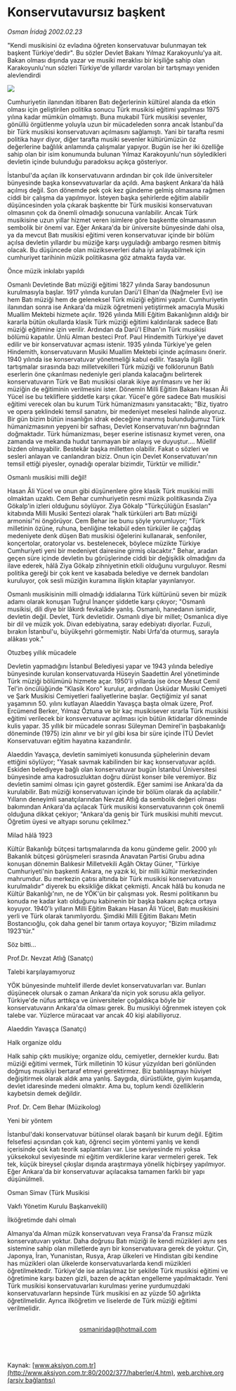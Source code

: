 # Konservutavursız başkent

*Osman İridağ 2002.02.23*

<div>
 <p class="spot">
  "Kendi musikisini öz evladına öğreten konservatuvar bulunmayan tek başkent Türkiye'dedir". Bu sözler Devlet Bakanı Yılmaz Karakoyunlu'ya ait. Bakan olması dışında yazar ve musiki meraklısı bir kişiliğe sahip olan Karakoyunlu'nun sözleri Türkiye'de yıllardır varolan bir tartışmayı yeniden alevlendirdi
 </p>
 <p class="metin">
 </p>
 <img border="0" src="/web/20020325035921im_/http://www.aksiyon.com.tr/2002/377/resimler/konser.jpg"/>
 <p class="metin">
  Cumhuriyetin ilanından itibaren Batı değerlerinin kültürel alanda da etkin olması için geliştirilen politika sonucu Türk musikisi eğitimi yapılması 1975 yılına kadar mümkün olmamıştı. Buna mukabil Türk musikisi sevenler, gönüllü örgütlenme yoluyla uzun bir mücadeleden sonra ancak İstanbul'da bir Türk musikisi konservatuvarı açılmasını sağlamıştı. Yani bir tarafta resmi politika hayır diyor, diğer tarafta musiki sevenler kültürümüzün öz değerlerine bağlılık anlamında çalışmalar yapıyor. Bugün ise her iki özelliğe sahip olan bir isim konumunda bulunan Yılmaz Karakoyunlu'nun söyledikleri devletin içinde bulunduğu paradoksu açıkça gösteriyor.
 </p>
 <p class="metin">
  İstanbul'da açılan ilk konservatuvarın ardından bir çok ilde üniversiteler bünyesinde başka konsevvatuvarlar da açıldı. Ama başkent Ankara'da hâlâ açılmış değil. Son dönemde pek çok kez gündeme gelmiş olmasına rağmen ciddi bir çalışma da yapılmıyor. İsteyen başka şehirlerde eğitim alabilir düşüncesinden yola çıkarak başkentte bir Türk musikisi konservatuvarı olmasının çok da önemli olmadığı sonucuna varılabilir. Ancak Türk musikisine uzun yıllar hizmet veren isimlere göre başkentte olmamasının sembolik bir önemi var. Eğer Ankara'da bir üniversite bünyesinde dahi olsa, ya da mevcut Batı musikisi eğitimi veren konservatuvar içinde bir bölüm açılsa devletin yıllardır bu müziğe karşı uyguladığı ambargo resmen bitmiş olacak. Bu düşüncede olan müzikseverleri daha iyi anlayabilmek için cumhuriyet tarihinin müzik politikasına göz atmakta fayda var.
 </p>
 <p class="metin">
  Önce müzik inkılabı yapıldı
 </p>
 <p class="metin">
  Osmanlı Devletinde Batı müziği eğitimi 1827 yılında Saray bandosunun kurulmasıyla başlar. 1917 yılında kurulan Darü'l Elhan'da (Nağmeler Evi) ise hem Batı müziği hem de geleneksel Türk müziği eğitimi yapılır. Cumhuriyetin ilanından sonra ise Ankara'da müzik öğretmeni yetiştirmek amacıyla Musiki Muallim Mektebi hizmete açılır. 1926 yılında Milli Eğitim Bakanlığının aldığı bir kararla bütün okullarda klasik Türk müziği eğitimi kaldırılarak sadece Batı müziği eğitimine izin verilir. Ardından da Darü'l Elhan'ın Türk musikisi bölümü kapatılır. Ünlü Alman besteci Prof. Paul Hindemith Türkiye'ye davet edilir ve bir konservatuvar açması istenir. 1935 yılında Türkiye'ye gelen Hindemith, konservatuvarın Musiki Muallim Mektebi içinde açılmasını önerir. 1940 yılında ise konservatuvar yönetmeliği kabul edilir. Yasayla ilgili tartışmalar sırasında bazı milletvekilleri Türk müziği ve folklorunun Batılı eserlerin öne çıkarılması nedeniyle geri planda kalacağını belirterek konservatuvarın Türk ve Batı musikisi olarak ikiye ayrılmasını ve her iki müziğin de eğitiminin verilmesini ister. Dönemin Milli Eğitim Bakanı Hasan Âli Yücel ise bu tekliflere şiddetle karşı çıkar. Yücel'e göre sadece Batı musikisi eğitimi verecek olan bu kurum Türk hümanizmasını yansıtacaktı; "Biz, tiyatro ve opera şeklindeki temsil sanatını, bir medeniyet meselesi halinde alıyoruz. Bir gün bizim bütün insanlığın idrak edeceğine inanmış bulunduğumuz Türk hümanizmasının yepyeni bir safhası, Devlet Konservatuvarı'nın bağrından doğmaktadır. Türk hümanizması, beşer eserine istisnasız kıymet veren, ona zamanda ve mekanda hudut tanımayan bir anlayış ve duyuştur.... Müellif bizden olmayabilir. Bestekâr başka milletten olabilir. Fakat o sözleri ve sesleri anlayan ve canlandıran biziz. Onun için Devlet Konservatuvarı'nın temsil ettiği piyesler, oynadığı operalar bizimdir, Türktür ve millidir."
 </p>
 <p class="metin">
  Osmanlı musikisi milli değil!
 </p>
 <p class="metin">
  Hasan Âli Yücel ve onun gibi düşünenlere göre klasik Türk musikisi milli olmaktan uzaktı. Cem Behar cumhuriyetin resmi müzik politikasında Ziya Gökalp'in izleri olduğunu söylüyor. Ziya Gökalp "Türkçülüğün Esasları" kitabında Milli Musiki Sentezi olarak "halk türküleri artı Batı müziği armonisi"ni öngörüyor. Cem Behar ise bunu şöyle yorumluyor; "Türk milletinin özüne, ruhuna, benliğine tekabül eden türküler ile çağdaş medeniyete denk düşen Batı musikisi öğelerini kullanarak, senfoniler, konçertolar, oratoryolar vs. bestelenecek, böylece müzikte Türkiye Cumhuriyeti yeni bir medeniyet dairesine girmiş olacaktır." Behar, aradan geçen süre içinde devletin bu görüşlerinde ciddi bir değişiklik olmadığını da ilave ederek, hâlâ Ziya Gökalp zihniyetinin etkili olduğunu vurguluyor. Resmi politika gereği bir çok kent ve kasabada belediye ve dernek bandoları kuruluyor, çok sesli müziğin kuramına ilişkin kitaplar yayınlanıyor.
 </p>
 <p class="metin">
  Osmanlı musikisinin milli olmadığı iddialarına Türk kültürünü seven bir müzik adamı olarak konuşan Tuğrul İnançer şiddetle karşı çıkıyor; "Osmanlı musikisi, dili diye bir lâkırdı fevkalâde yanlış. Osmanlı, hanedanın ismidir, devletin değil. Devlet, Türk devletidir. Osmanlı diye bir millet; Osmanlıca diye bir dil ve müzik yok. Divan edebiyatına, saray edebiyatı diyorlar. Fuzuli, bırakın İstanbul'u, büyükşehri görmemiştir. Nabi Urfa'da oturmuş, sarayla alâkası yok."
 </p>
 <p class="metin">
  Otuzbeş yıllık mücadele
 </p>
 <p class="metin">
  Devletin yapmadığını İstanbul Belediyesi yapar ve 1943 yılında belediye bünyesinde kurulan konservatuvarda Hüseyin Saadettin Arel yönetiminde Türk müziği bölümünü hizmete açar. 1950'li yıllarda ise önce Mesut Cemil Tel'in öncülüğünde "Klasik Koro" kurulur, ardından Üsküdar Musiki Cemiyeti ve Şark Musikisi Cemiyetleri faaliyetlerine başlar. Geçtiğimiz yıl sanat yaşamının 50. yılını kutlayan Alaeddin Yavaşça başta olmak üzere, Prof. Ercümend Berker, Yılmaz Öztuna ve bir kaç musikisever ısrarla Türk musikisi eğitimi verilecek bir konsvervatuvar açılması için bütün iktidarlar döneminde kulis yapar. 35 yıllık bir mücadele sonrası Süleyman Demirel'in başbakanlığı döneminde (1975) izin alınır ve bir yıl gibi kısa bir süre içinde İTÜ Devlet Konservatuvarı eğitim hayatına kazandırılır.
 </p>
 <p class="metin">
  Alaeddin Yavaşça, devletin samimiyeti konusunda şüphelerinin devam ettiğini söylüyor; "Yasak savmak kabilinden bir kaç konservatuvar açıldı. Eskiden belediyeye bağlı olan konservatuvar bugün İstanbul Üniversitesi bünyesinde ama kadrosuzluktan doğru dürüst konser bile veremiyor. Biz devletin samimi olması için gayret gösterdik. Eğer samimi ise Ankara'da da kurulabilir. Batı müziği konservatuvarı içinde bir bölüm olarak da açılabilir." Yılların deneyimli sanatçılarından Nevzat Atlığ da sembolik değeri olması bakımından Ankara'da açılacak Türk musikisi konservatuvarının çok önemli olduğuna dikkat çekiyor; "Ankara'da geniş bir Türk musikisi muhiti mevcut. Öğretim üyesi ve altyapı sorunu çekilmez."
 </p>
 <p class="metin">
  Milad hâlâ 1923
 </p>
 <p class="metin">
  Kültür Bakanlığı bütçesi tartışmalarında da konu gündeme gelir. 2000 yılı Bakanlık bütçesi görüşmeleri sırasında Anavatan Partisi Grubu adına konuşan dönemin Balıkesir Milletvekili Agâh Oktay Güner, "Türkiye Cumhuriyeti'nin başkenti Ankara, ne yazık ki, bir milli kültür merkezinden mahrumdur. Bu merkezin çatısı altında bir Türk musikisi konservatuvarı kurulmalıdır" diyerek bu eksikliğe dikkat çekmişti. Ancak hâlâ bu konuda ne Kültür Bakanlığı'nın, ne de YÖK'ün bir çalışması yok. Resmi politikanın bu konuda ne kadar katı olduğunu kabinenin bir başka bakanı açıkça ortaya koyuyor. 1940'lı yılların Milli Eğitim Bakanı Hasan Âli Yücel, Batı musikisini yerli ve Türk olarak tanımlıyordu. Şimdiki Milli Eğitim Bakanı Metin Bostancıoğlu, çok daha genel bir tanım ortaya koyuyor; "Bizim miladımız 1923'tür."
 </p>
 <p class="metin">
  Söz bitti...
 </p>
 <p class="metin">
 </p>
 <p class="arabaslik">
  Prof.Dr. Nevzat Atlığ (Sanatçı)
 </p>
 <p class="metin">
  Talebi karşılayamıyoruz
 </p>
 <p class="metin">
  YÖK bünyesinde muhtelif illerde devlet konservatuvarları var. Bunları düşünecek olursak o zaman Ankara'da niçin yok sorusu akla geliyor. Türkiye'de nüfus arttıkça ve üniversiteler çoğaldıkça böyle bir konservatuvarın Ankara'da olması gerek. Bu musikiyi öğrenmek isteyen çok talebe var. Yüzlerce müracaat var ancak 40 kişi alabiliyoruz.
 </p>
 <p class="metin">
 </p>
 <p class="metin">
  Alaeddin Yavaşça (Sanatçı)
 </p>
 <p class="metin">
  Halk organize oldu
 </p>
 <p class="metin">
  Halk sahip çıktı musikiye; organize oldu, cemiyetler, dernekler kurdu. Batı müziği eğitimi vermek, Türk milletinin 10 küsur yüzyıldan beri gönlünden doğmuş musikiyi bertaraf etmeyi gerektirmez. Biz batılılaşmayı hüviyet değişitirmek olarak aldık ama yanlış. Saygıda, dürüstlükte, giyim kuşamda, devlet idaresinde medeni olmaktır. Ama bu, toplum kendi özelliklerin kaybetsin demek değildir.
 </p>
 <p class="metin">
 </p>
 <p class="metin">
  Prof. Dr. Cem Behar (Müzikolog)
 </p>
 <p class="metin">
  Yeni bir yöntem
 </p>
 <p class="metin">
  İstanbul'daki konservatuvar bütünsel olarak başarılı bir kurum değil. Eğitim felsefesi açısından çok katı, öğrenci seçim yöntemi yanlış ve kendi içerisinde çok katı teorik saplantıları var. Lise seviyesinde mi yoksa yüksekokul seviyesinde mi eğitim verdiklerine karar vermeleri gerek. Tek tek, küçük bireysel çıkışlar dışında araştırmaya yönelik hiçbirşey yapılmıyor. Eğer Ankara'da bir konservatuvar açılacaksa tamamen farklı bir yapı düşünülmeli.
 </p>
 <p class="metin">
 </p>
 <p class="metin">
  Osman Simav (Türk Musikisi
 </p>
 <p class="metin">
  Vakfı Yönetim Kurulu Başkanvekili)
 </p>
 <p class="metin">
  İlköğretimde dahi olmalı
 </p>
 <p class="metin">
  Almanya'da Alman müzik konservatuvarı veya Fransa'da Fransız müzik konservatuvarı yoktur. Daha doğrusu Batı müziği ile kendi müzikleri aynı ses sistemine sahip olan milletlerde ayrı bir konservatuvara gerek de yoktur. Çin, Japonya, İran, Yunanistan, Rusya, Arap ülkeleri ve Hindistan gibi kendine has müzikleri olan ülkelerde konservatuvarlarda kendi müzikleri öğretilmektedir. Türkiye'de ise anlaşılmaz bir şekilde Türk musikisi eğitimi ve öğretimine karşı bazen gizli, bazen de açıktan engelleme yapılmaktadır. Yeni Türk musikisi konservatuvarları kurulması yerine yurdumuzdaki konservatuvarların hepsinde Türk musikisi en az yüzde 50 ağırlıkta öğretilmelidir. Ayrıca ilköğretim ve liselerde de Türk müziği eğitimi verilmelidir.
 </p>
 <br/>
 <center>
  <a class="anaorta" href="http://web.archive.org/web/20020325035921/mailto:osmaniridag@hotmail.com">
   osmaniridag@hotmail.com
  </a>
 </center>
 <br/>
 <br/>
 <br/>
</div>

Kaynak: [www.aksiyon.com.tr](http://www.aksiyon.com.tr:80/2002/377/haberler/4.htm), [web.archive.org (arşiv bağlantısı)](http://web.archive.org/web/20020325035921/http://www.aksiyon.com.tr:80/2002/377/haberler/4.htm)
